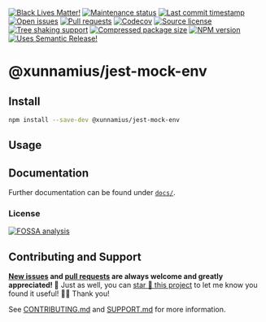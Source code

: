 <!-- prettier-ignore-start -->

<!-- badges-start -->

[![Black Lives Matter!][badge-blm]][link-blm]
[![Maintenance status][badge-maintenance]][link-repo]
[![Last commit timestamp][badge-last-commit]][link-repo]
[![Open issues][badge-issues]][link-issues]
[![Pull requests][badge-pulls]][link-pulls]
[![Codecov][badge-codecov]][link-codecov]
[![Source license][badge-license]][link-license]
[![Tree shaking support][badge-tree-shaking]][link-bundlephobia]
[![Compressed package size][badge-size]][link-bundlephobia]
[![NPM version][badge-npm]][link-npm]
[![Uses Semantic Release!][badge-semantic-release]][link-semantic-release]

<!-- badges-end -->

<!-- prettier-ignore-end -->

# @xunnamius/jest-mock-env

<!-- TODO -->

## Install

```bash
npm install --save-dev @xunnamius/jest-mock-env
```

## Usage

<!-- TODO -->

## Documentation

Further documentation can be found under [`docs/`][docs].

### License

[![FOSSA analysis][badge-fossa]][link-fossa]

## Contributing and Support

**[New issues][choose-new-issue] and [pull requests][pr-compare] are always
welcome and greatly appreciated! 🤩** Just as well, you can [star 🌟 this
project][link-repo] to let me know you found it useful! ✊🏿 Thank you!

See [CONTRIBUTING.md][contributing] and [SUPPORT.md][support] for more
information.

[badge-blm]: https://api.ergodark.com/badges/blm 'Join the movement!'
[link-blm]: https://secure.actblue.com/donate/ms_blm_homepage_2019
[badge-maintenance]:
  https://img.shields.io/maintenance/active/2021
  'Is this package maintained?'
[link-repo]: https://github.com/xunnamius/jest-utils
[badge-last-commit]:
  https://img.shields.io/github/last-commit/xunnamius/jest-utils
  'Latest commit timestamp'
[badge-issues]:
  https://img.shields.io/github/issues/Xunnamius/jest-utils
  'Open issues'
[link-issues]: https://github.com/Xunnamius/jest-utils/issues?q=
[badge-pulls]:
  https://img.shields.io/github/issues-pr/xunnamius/jest-utils
  'Open pull requests'
[link-pulls]: https://github.com/xunnamius/jest-utils/pulls
[badge-codecov]:
  https://codecov.io/gh/Xunnamius/jest-utils/branch/main/graph/badge.svg?token=HWRIOBAAPW
  'Is this package well-tested?'
[link-codecov]: https://codecov.io/gh/Xunnamius/jest-utils
[badge-license]:
  https://img.shields.io/npm/l/@xunnamius/jest-mock-env
  "This package's source license"
[link-license]: https://github.com/Xunnamius/jest-utils/blob/main/LICENSE
[badge-fossa]:
  https://app.fossa.com/api/projects/custom%2B27276%2Fgit%40github.com%3AXunnamius%2Fjest-utils.git.svg?type=large
  "Analysis of this package's license obligations"
[link-fossa]:
  https://app.fossa.com/projects/custom+27276%2Fgit@github.com:Xunnamius%2Fjest-utils.git
[badge-npm]:
  https://api.ergodark.com/badges/npm-pkg-version/@xunnamius/jest-mock-env
  'Install this package using npm or yarn!'
[link-npm]: https://www.npmjs.com/package/@xunnamius/jest-mock-env
[badge-semantic-release]:
  https://img.shields.io/badge/%20%20%F0%9F%93%A6%F0%9F%9A%80-semantic--release-e10079.svg
  'This repo practices continuous integration and deployment!'
[link-semantic-release]: https://github.com/semantic-release/semantic-release
[badge-size]: https://badgen.net/bundlephobia/minzip/@xunnamius/jest-mock-env
[badge-tree-shaking]:
  https://badgen.net/bundlephobia/tree-shaking/@xunnamius/jest-mock-env
  'Is this package optimized for Webpack?'
[link-bundlephobia]:
  https://bundlephobia.com/result?p=@xunnamius/jest-mock-env
  'Package size (minified and gzipped)'
[package-json]: package.json
[docs]: docs
[choose-new-issue]: https://github.com/xunnamius/jest-utils/issues/new/choose
[pr-compare]: https://github.com/xunnamius/jest-utils/compare
[contributing]: /CONTRIBUTING.md
[support]: /.github/SUPPORT.md
